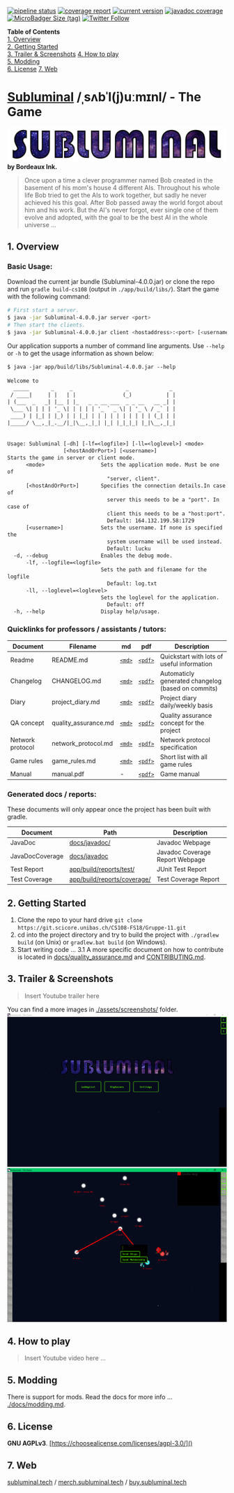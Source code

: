 [![pipeline status](https://git.scicore.unibas.ch/CS108-FS18/Gruppe-11/badges/master/pipeline.svg)](https://git.scicore.unibas.ch/CS108-FS18/Gruppe-11/master)
[![coverage report](https://git.scicore.unibas.ch/CS108-FS18/Gruppe-11/badges/master/coverage.svg)](https://git.scicore.unibas.ch/CS108-FS18/Gruppe-11/master)
[![current version](https://img.shields.io/badge/version-4.0.0-blue.svg)](https://subluminal.tech/releases)
[![javadoc coverage](https://img.shields.io/badge/JavaDoc-74.40%25-blue.svg)](https://subluminal.tech/docs)
[![MicroBadger Size (tag)](https://img.shields.io/microbadger/image-size/subluminalthegame/subluminal/latest.svg)](https://hub.docker.com/r/subluminalthegame/subluminal/tags/)
[![Twitter Follow](https://img.shields.io/twitter/follow/subluminalgame.svg?style=social&label=Follow)](https://twitter.com/subluminalgame)  

**Table of Contents**  
[1. Overview](#1-overview)  
[2. Getting Started](#2-getting-started)  
[3. Trailer & Screenshots](#3-trailer---screenshots)
[4. How to play](#4-hot-to-play)  
[5. Modding](#5-modding)  
[6. License](#6-license)
[7. Web](#7-web)

# [Subluminal](https://en.wiktionary.org/wiki/subluminal) /ˌsʌbˈl(j)uːmɪnl/ - The Game
[![Logo](./assets/logo/subluminal_logo.png)](http://subluminal.tech) **by Bordeaux Ink.**

> Once upon a time a clever programmer named Bob created in the basement of his mom's house 4 different AIs. Throughout his whole life Bob tried to get the AIs to work together, but sadly he never achieved his this goal. After Bob passed away the world forgot about him and his work. But the AI's never forgot, ever single one of them evolve and adopted, with the goal to be the best AI in the whole universe ...  


## 1. Overview
### Basic Usage:
Download the current jar bundle (Subluminal-4.0.0.jar) or clone the repo and run ``gradle build-cs108`` (output in ``./app/build/libs/``).  Start the game with the following command:  
``` sh
# First start a server.
$ java -jar Subluminal-4.0.0.jar server <port>
# Then start the clients.
$ java -jar Subluminal-4.0.0.jar client <hostaddress>:<port> [<username>]
```

Our application supports a number of command line arguments. Use ``--help`` or ``-h`` to get the usage information as shown below:
```
$ java -jar app/build/libs/Subluminal-4.0.0.jar --help

Welcome to
  _____       _     _                 _             _
 / ____|     | |   | |               (_)           | |
| (___  _   _| |__ | |_   _ _ __ ___  _ _ __   __ _| |
 \___ \| | | | '_ \| | | | | '_ ` _ \| | '_ \ / _` | |
 ____) | |_| | |_) | | |_| | | | | | | | | | | (_| | |
|_____/ \__,_|_.__/|_|\__,_|_| |_| |_|_|_| |_|\__,_|_|


Usage: Subluminal [-dh] [-lf=<logfile>] [-ll=<loglevel>] <mode>
                  [<hostAndOrPort>] [<username>]
Starts the game in server or client mode.
      <mode>                  Sets the application mode. Must be one of
                                "server, client".
      [<hostAndOrPort>]       Specifies the connection details.In case of
                                server this needs to be a "port". In case of
                                client this needs to be a "host:port".
                                Default: 164.132.199.58:1729
      [<username>]            Sets the username. If none is specified the
                                system username will be used instead.
                                Default: lucku
  -d, --debug                 Enables the debug mode.
      -lf, --logfile=<logfile>
                              Sets the path and filename for the logfile
                                Default: log.txt
      -ll, --loglevel=<loglevel>
                              Sets the loglevel for the application.
                                Default: off
  -h, --help                  Display help/usage.
```

### Quicklinks for professors / assistants / tutors:

| Document         | Filename             | md                                    | pdf                                     | Description                                        |
| ---------------- | -------------------- | ------------------------------------- | --------------------------------------- | -------------------------------------------------- |
| Readme           | README.md            | [``<md>``](README.md)                 | [``<pdf>``](README.pdf)                 | Quickstart with lots of useful information         |
| Changelog        | CHANGELOG.md         | [``<md>``](CHANGELOG.md)              | [``<pdf>``](CHANGELOG.pdf)              | Automaticly generated changelog (based on commits) |
| Diary            | project_diary.md     | [``<md>``](docs/project_diary.md)     | [``<pdf>``](docs/project_diary.pdf)     | Project diary daily/weekly basis                   |
| QA concept       | quality_assurance.md | [``<md>``](docs/quality_assurance.md) | [``<pdf>``](docs/quality_assurance.pdf) | Quality assurance concept for the project          |
| Network protocol | network_protocol.md  | [``<md>``](docs/network_protocol.md)  | [``<pdf>``](docs/network_protocol.pdf)  | Network protocol specification                     |
| Game rules       | game_rules.md        | [``<md>``](docs/game_rules.md)        | [``<pdf>``](docs/game_rules.pdf)        | Short list with all game rules                     |
| Manual           | manual.pdf           | -                                     | [``<pdf>``](docs/manual/manual.pdf)     | Game manual                                        |

### Generated docs / reports:
These documents will only appear once the project has been built with gradle.

| Document         | Path                                                                 | Description                     |
| ---------------- | -------------------------------------------------------------------- | ------------------------------- |
| JavaDoc          | [docs/javadoc/](docs/javadoc/index.html)                             | Javadoc Webpage                 |
| JavaDocCoverage  | [docs/javadoc](docs/javadoc/javadoc-coverage.html)                   | Javadoc Coverage Report Webpage |
| Test Report      | [app/build/reports/test/](app/build/reports/test/index.html)         | JUnit Test Report               |
| Test Coverage    | [app/build/reports/coverage/](app/build/reports/coverage/index.html) | Test Coverage Report            |

## 2. Getting Started
1. Clone the repo to your hard drive ``git clone https://git.scicore.unibas.ch/CS108-FS18/Gruppe-11.git``  
2. cd into the project directory and try to build the project with ``./gradlew build`` (on Unix) or ``gradlew.bat build`` (on Windows).
3. Start writing code ...
3.1 A more specific document on how to contribute is located in [docs/quality_assurance.md](docs/quality_assurance.md) and [CONTRIBUTING.md](CONTRIBUTING.md).

## 3. Trailer & Screenshots
> Insert Youtube trailer here  

You can find a more images in [./assets/screenshots/](assets/screenshots/) folder.  
![Menu](./assets/screenshots/menu-1.png)
![Ingame](./assets/screenshots/game-3.png)


## 4. How to play

> Insert Youtube video here ...


## 5. Modding
There is support for mods. Read the docs for more info ... [./docs/modding.md](./docs/modding.md).


## 6. License
**GNU AGPLv3**. [https://choosealicense.com/licenses/agpl-3.0/]()


## 7. Web
[subluminal.tech](http://subluminal.tech)  /   [merch.subluminal.tech](http://merch.subluminal.tech)  /   [buy.subluminal.tech](http://buy.subluminal.tech)